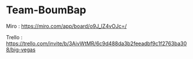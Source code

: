 # Team-BoumBap

Miro : https://miro.com/app/board/o9J_lZ4vOJc=/

Trello : https://trello.com/invite/b/3AivWtMR/6c9d488da3b2feeadbf9c1f2763ba308/big-vegas
